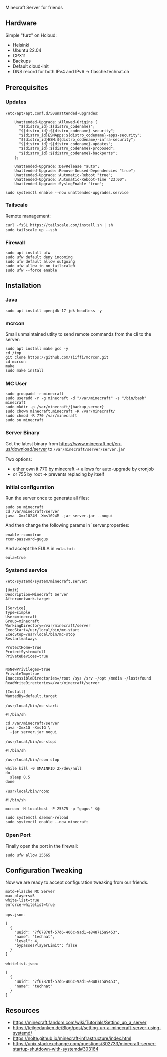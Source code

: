
Minecraft Server for friends

## Hardware

Simple "furz" on Hcloud:
- Helsinki
- Ubuntu 22.04
- CPX11
- Backups
- Default cloud-init
- DNS record for both IPv4 and IPv6 -> flasche.technat.ch

## Prerequisites

### Updates

`/etc/apt/apt.conf.d/50unattended-upgrades`:
```console
    Unattended-Upgrade::Allowed-Origins {
      "${distro_id}:${distro_codename}";
      "${distro_id}:${distro_codename}-security";
      "${distro_id}ESMApps:${distro_codename}-apps-security";
      "${distro_id}ESM:${distro_codename}-infra-security";
      "${distro_id}:${distro_codename}-updates";
      "${distro_id}:${distro_codename}-proposed";
      "${distro_id}:${distro_codename}-backports";
    };

    Unattended-Upgrade::DevRelease "auto";
    Unattended-Upgrade::Remove-Unused-Dependencies "true";
    Unattended-Upgrade::Automatic-Reboot "true";
    Unattended-Upgrade::Automatic-Reboot-Time "23:00";
    Unattended-Upgrade::SyslogEnable "true";
```

```
sudo systemctl enable --now unattended-upgrades.service
```

### Tailscale

Remote management:

```
curl -fsSL https://tailscale.com/install.sh | sh
sudo tailscale up --ssh
```

### Firewall

```
sudo apt install ufw
sudo ufw default deny incoming
sudo ufw default allow outgoing
sudo ufw allow in on tailscale0
sudo ufw --force enable
```

## Installation

### Java

```
sudo apt install openjdk-17-jdk-headless -y
```


### mcrcon

Small unmaintained utlity to send remote commands from the cli to the server:

```
sudo apt install make gcc -y
cd /tmp
git clone https://github.com/Tiiffi/mcrcon.git
cd mcrcon
make
sudo make install
```

### MC User

```
sudo groupadd -r minecraft
sudo useradd -r -g minecraft -d "/var/minecraft" -s "/bin/bash" minecraft
sudo mkdir -p /var/minecraft/{backup,server}
sudo chown minecraft.minecraft -R /var/minecraft/
sudo chmod -R 770 /var/minecraft
sudo su minecraft
```

### Server Binary

Get the latest binary from https://www.minecraft.net/en-us/download/server to `/var/minecraft/server/server.jar`

Two options:
- either own it 770 by minecraft -> allows for auto-upgrade by cronjob
- or 755 by root -> prevents replacing by itself

### Initial configuration

Run the server once to generate all files:

```
sudo su minecraft
cd /var/minecraft/server
java -Xmx1024M -Xms1024M -jar server.jar --nogui
```

And then change the following params in `server.properties:
```
enable-rcon=true
rcon-password=gugus
```

And accept the EULA in `eula.txt`:
```
eula=true
```

### Systemd service

`/etc/systemd/system/minecraft.server`:
```
[Unit]
Description=Minecraft Server
After=network.target

[Service]
Type=simple
User=minecraft
Group=minecraft
WorkingDirectory=/var/minecraft/server
ExecStart=/usr/local/bin/mc-start
ExecStop=/usr/local/bin/mc-stop
Restart=always

ProtectHome=true
ProtectSystem=full
PrivateDevices=true


NoNewPrivileges=true
PrivateTmp=true
InaccessibleDirectories=/root /sys /srv -/opt /media -/lost+found
ReadWriteDirectories=/var/minecraft/server

[Install]
WantedBy=default.target
```

`/usr/local/bin/mc-start`:

```
#!/bin/sh

cd /var/minecraft/server
java -Xmx1G -Xms1G \
  -jar server.jar nogui
```

`/usr/local/bin/mc-stop`:

```
#!/bin/sh

/usr/local/bin/rcon stop

while kill -0 $MAINPID 2>/dev/null
do
  sleep 0.5
done
```

`/usr/local/bin/rcon`:

```
#!/bin/sh

mcrcon -H localhost -P 25575 -p "gugus" $@
```

```
sudo systemctl daemon-reload
sudo systemctl enable --now minecraft
```


### Open Port

Finally open the port in the firewall:

```
sudo ufw allow 25565
```

## Configuration Tweaking

Now we are ready to accept configuration tweaking from our friends.

```
motd=Flasche MC Server
max-players=5
white-list=true
enforce-whitelist=true
```

`ops.json`:

```
[
  {
    "uuid": "7f67870f-57d6-406c-9ad1-e848715a9453",
    "name": "technat",
    "level": 4,
    "bypassesPlayerLimit": false
  }
]
```

`whitelist.json`:

```
[
  {
    "uuid": "7f67870f-57d6-406c-9ad1-e848715a9453",
    "name": "technat"
  }
]
```

## Resources
- https://minecraft.fandom.com/wiki/Tutorials/Setting_up_a_server
- https://teilgedanken.de/Blog/post/setting-up-a-minecraft-server-using-systemd/
- https://nolte.github.io/minecraft-infrastructure/index.html
- https://unix.stackexchange.com/questions/302733/minecraft-server-startup-shutdown-with-systemd#303164
